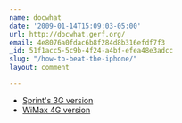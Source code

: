```yaml
---
name: docwhat
date: '2009-01-14T15:09:03-05:00'
url: http://docwhat.gerf.org/
email: 4e8076a0fdac6b8f284d8b316efdf7f3
_id: 51f1acc5-5c9b-4f24-a4bf-efea48e3adcc
slug: "/how-to-beat-the-iphone/"
layout: comment

---
```


<ul>
 <li><a href="http://i.gizmodo.com/355715/pocketable-sprint-3g-wireless-router-coming-march-1" rel="nofollow">Sprint's 3G version</a>
 </li><li><a href="http://i.gizmodo.com/5131164/clearwire-prepping-a-wimax-wi+fi-router-for-portable-4g-hotspots" rel="nofollow">WiMax 4G version</a>
</li></ul>
